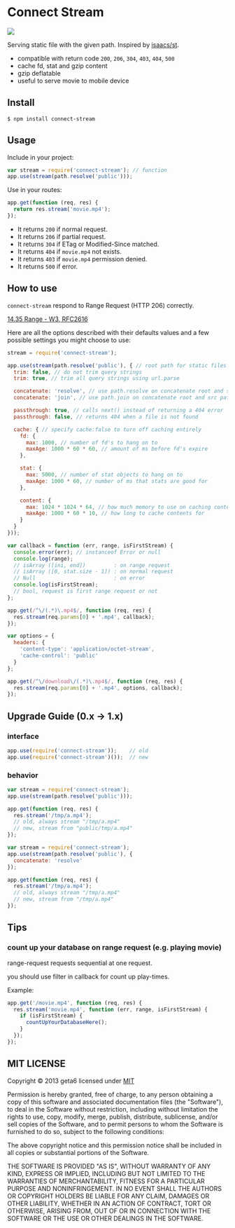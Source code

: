 # Connect Stream

  ![](https://travis-ci.org/geta6/connect-stream.png)

  Serving static file with the given path.
  Inspired by [isaacs/st](https://github.com/isaacs/st).

  * compatible with return code `200`, `206`, `304`, `403`, `404`, `500`
  * cache fd, stat and gzip content
  * gzip deflatable
  * useful to serve movie to mobile device

## Install

```
$ npm install connect-stream
```

## Usage

  Include in your project:

```javascript
var stream = require('connect-stream'); // function
app.use(stream(path.resolve('public')));
```

  Use in your routes:

```javascript
app.get(function (req, res) {
  return res.stream('movie.mp4');
});
```

  * It returns `200` if normal request.
  * It returns `206` if partial request.
  * It returns `304` if ETag or Modified-Since matched.
  * It returns `404` if `movie.mp4` not exists.
  * It returns `403` if `movie.mp4` permission denied.
  * It returns `500` if error.

## How to use

  `connect-stream` respond to Range Request (HTTP 206) correctly.

  [14.35 Range - W3, RFC2616](http://www.w3.org/Protocols/rfc2616/rfc2616.txt)

  Here are all the options described with their defaults values and a few possible settings you might choose to use:

```javascript
stream = require('connect-stream');

app.use(stream(path.resolve('public'), { // root path for static files. defaults to `process.cwd()`
  trim: false, // do not trim query strings
  trim: true, // trim all query strings using url.parse

  concatenate: 'resolve', // use path.resolve on concatenate root and src path
  concatenate: 'join', // use path.join on concatenate root and src path

  passthrough: true, // calls next() instead of returning a 404 error
  passthrough: false, // returns 404 when a file is not found

  cache: { // specify cache:false to turn off caching entirely
    fd: {
      max: 1000, // number of fd's to hang on to
      maxAge: 1000 * 60 * 60, // amount of ms before fd's expire
    },

    stat: {
      max: 5000, // number of stat objects to hang on to
      maxAge: 1000 * 60, // number of ms that stats are good for
    },

    content: {
      max: 1024 * 1024 * 64, // how much memory to use on caching contents
      maxAge: 1000 * 60 * 10, // how long to cache contents for
    }
  }
}));

var callback = function (err, range, isFirstStream) {
  console.error(err); // instanceof Error or null
  console.log(range);
  // isArray ([ini, end])         : on range request
  // isArray ([0, stat.size - 1]) : on normal request
  // Null                         : on error
  console.log(isFirstStream);
  // bool, request is first range request or not
};

app.get(/^\/(.*)\.mp4$/, function (req, res) {
  res.stream(req.params[0] + '.mp4', callback);
});

var options = {
  headers: {
    'content-type': 'application/octet-stream',
    'cache-control': 'public'
  }
};

app.get(/^\/download\/(.*)\.mp4$/, function (req, res) {
  res.stream(req.params[0] + '.mp4', options, callback);
});
```


## Upgrade Guide (0.x -> 1.x)

### interface

```javascript
app.use(require('connect-stream'));    // old
app.use(require('connect-stream')());  // new
```


### behavior

```javascript
var stream = require('connect-stream');
app.use(stream(path.resolve('public')));

app.get(function (req, res) {
  res.stream('/tmp/a.mp4');
  // old, always stream "/tmp/a.mp4"
  // new, stream from "public/tmp/a.mp4"
});
```

```javascript
var stream = require('connect-stream');
app.use(stream(path.resolve('public'), {
  concatenate: 'resolve'
});

app.get(function (req, res) {
  res.stream('/tmp/a.mp4');
  // old, always stream "/tmp/a.mp4"
  // new, stream from "/tmp/a.mp4"
});
```


## Tips

### count up your database on range request (e.g. playing movie)

  range-request requests sequential at one request.

  you should use filter in callback for count up play-times.

  Example:

```javascript
app.get('/movie.mp4', function (req, res) {
  res.stream('movie.mp4', function (err, range, isFirstStream) {
    if (isFirstStream) {
      countUpYourDatabaseHere();
    }
  });
});
```

## MIT LICENSE

Copyright &copy; 2013 geta6 licensed under [MIT](http://opensource.org/licenses/MIT)

Permission is hereby granted, free of charge, to any person obtaining a copy of this software and associated documentation files (the "Software"), to deal in the Software without restriction, including without limitation the rights to use, copy, modify, merge, publish, distribute, sublicense, and/or sell copies of the Software, and to permit persons to whom the Software is furnished to do so, subject to the following conditions:

The above copyright notice and this permission notice shall be included in all copies or substantial portions of the Software.

THE SOFTWARE IS PROVIDED "AS IS", WITHOUT WARRANTY OF ANY KIND, EXPRESS OR IMPLIED, INCLUDING BUT NOT LIMITED TO THE WARRANTIES OF MERCHANTABILITY, FITNESS FOR A PARTICULAR PURPOSE AND NONINFRINGEMENT. IN NO EVENT SHALL THE AUTHORS OR COPYRIGHT HOLDERS BE LIABLE FOR ANY CLAIM, DAMAGES OR OTHER LIABILITY, WHETHER IN AN ACTION OF CONTRACT, TORT OR OTHERWISE, ARISING FROM, OUT OF OR IN CONNECTION WITH THE SOFTWARE OR THE USE OR OTHER DEALINGS IN THE SOFTWARE.
